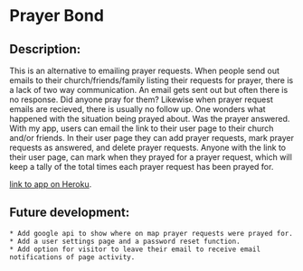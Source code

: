 Prayer Bond
==========

Description:
-----------

This is an alternative to emailing prayer requests.  When people send out emails to their church/friends/family listing their requests for prayer, there is a lack of two way communication.  An email gets sent out but often there is no response.  Did anyone pray for them?  Likewise when prayer request emails are recieved, there is usually no follow up.  One wonders what happened with the situation being prayed about.  Was the prayer answered.  With my app, users can email the link to their user page to their church and/or friends.  In their user page they can add prayer requests, mark prayer requests as answered, and delete prayer requests.  Anyone with the link to their user page, can mark when they prayed for a prayer request, which will keep a tally of the total times each prayer request has been prayed for.


[link to app on Heroku](https://aqueous-journey-5377.herokuapp.com/).


Future development:
------------------

	* Add google api to show where on map prayer requests were prayed for.
	* Add a user settings page and a password reset function.
	* Add option for visitor to leave their email to receive email notifications of page activity.

